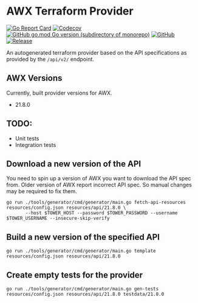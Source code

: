 AWX Terraform Provider
======================
[![Go Report Card](https://goreportcard.com/badge/github.com/ilijamt/terraform-provider-awx)](https://goreportcard.com/report/github.com/ilijamt/terraform-provider-awx)
[![Codecov](https://img.shields.io/codecov/c/gh/ilijamt/terraform-provider-awx)](https://app.codecov.io/gh/ilijamt/terraform-provider-awx)
[![GitHub go.mod Go version (subdirectory of monorepo)](https://img.shields.io/github/go-mod/go-version/ilijamt/terraform-provider-awx)](go.mod)
[![GitHub](https://img.shields.io/github/license/ilijamt/terraform-provider-awx)](LICENSE)
[![Release](https://img.shields.io/github/release/ilijamt/terraform-provider-awx.svg)](https://github.com/ilijamt/terraform-provider-awx/releases/latest)

An autogenerated terraform provider based on the API specifications as provided by the `/api/v2/` endpoint.

AWX Versions
------------

Currently, built provider versions for AWX.

* 21.8.0

TODO:
-----

* Unit tests
* Integration tests

Download a new version of the API
---------------------------------

You need to spin up a version of AWX you want to download the API spec from.
Older version of AWX report incorrect API spec. So manual changes may be required to fix them.

```shell
go run ./tools/generator/cmd/generator/main.go fetch-api-resources resources/config.json resources/api/21.8.0 \
       --host $TOWER_HOST --password $TOWER_PASSWORD --username $TOWER_USERNAME --insecure-skip-verify
```

Build a new version of the specified API
----------------------------------------

```shell
go run ./tools/generator/cmd/generator/main.go template resources/config.json resources/api/21.8.0
```

Create empty tests for the provider
-----------------------------------

```shell
go run ./tools/generator/cmd/generator/main.go gen-tests resources/config.json resources/api/21.8.0 testdata/21.8.0
```